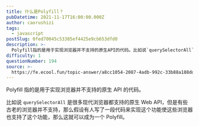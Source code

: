 ```yaml
---
title: 什么是Polyfill？
pubDatetime: 2021-11-17T16:00:00.000Z
author: caorushizi
tags:
  - javascript
postSlug: 0fed70045c53385ef4425e9cb653dfd0
description: >-
  Polyfill指的是用于实现浏览器并不支持的原生API的代码。比如说`querySelectorAll`是很多现代浏览器都支持的原生WebAPI，但是有些古老的浏览器并不支持，那么假设有人写了一段代
difficulty: 1
questionNumber: 194
source: >-
  https://fe.ecool.fun/topic-answer/a8cc1054-2087-4adb-992c-33b88a188ddf?orderBy=updateTime&order=desc&tagId=10
---
```


Polyfill 指的是用于实现浏览器并不支持的原生 API 的代码。

比如说 `querySelectorAll` 是很多现代浏览器都支持的原生 Web API，但是有些古老的浏览器并不支持，那么假设有人写了一段代码来实现这个功能使这些浏览器也支持了这个功能，那么这就可以成为一个 Polyfill。
